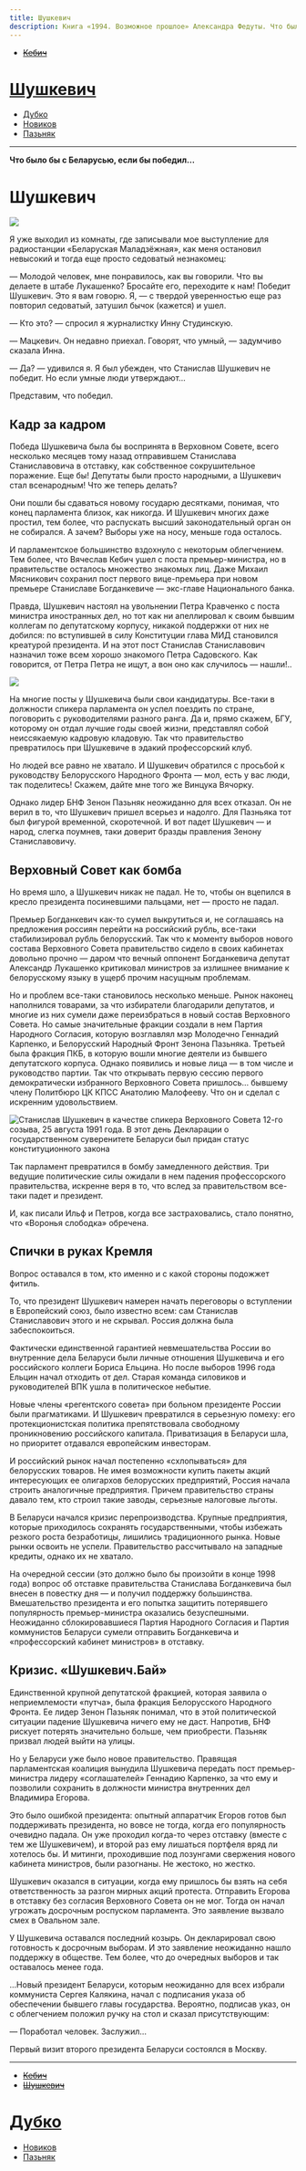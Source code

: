 ```yaml
---
title: Шушкевич
description: Книга «1994. Возможное прошлое» Александра Федуты. Что было бы с Беларусью, если бы победил Шушкевич? 
---
```


- ~~[Кебич](./1.md)~~
# [Шушкевич](./2.md)
- [Дубко](./3.md)
- [Новиков](./4.md)
- [Пазьняк](./5.md)

---


**Что было бы с Беларусью, если бы победил…**

# Шушкевич

![](img/2-1.jpg)


Я уже выходил из комнаты, где записывали мое выступление для радиостанции «Беларуская Маладзёжная», как меня остановил невысокий и тогда еще просто седоватый незнакомец:

— Молодой человек, мне понравилось, как вы говорили. Что вы делаете в штабе Лукашенко? Бросайте его, переходите к нам\! Победит Шушкевич. Это я вам говорю. Я, — с твердой уверенностью еще раз повторил седоватый, затушил бычок \(кажется\) и ушел.

— Кто это? — спросил я журналистку Инну Студинскую.

— Мацкевич. Он недавно приехал. Говорят, что умный, — задумчиво сказала Инна.

— Да? — удивился я. Я был убежден, что Станислав Шушкевич не победит. Но если умные люди утверждают…

Представим, что победил.


## Кадр за кадром

Победа Шушкевича была бы воспринята в Верховном Совете, всего несколько месяцев тому назад отправившем Станислава Станиславовича в отставку, как собственное сокрушительное поражение. Еще бы\! Депутаты были просто народными, а Шушкевич стал всенародным\! Что же теперь делать?

Они пошли бы сдаваться новому государю десятками, понимая, что конец парламента близок, как никогда. И Шушкевич многих даже простил, тем более, что распускать высший законодательный орган он не собирался. А зачем? Выборы уже на носу, меньше года осталось.

И парламентское большинство вздохнуло с некоторым облегчением. Тем более, что Вячеслав Кебич ушел с поста премьер-министра, но в правительстве осталось множество знакомых лиц. Даже Михаил Мясникович сохранил пост первого вице-премьера при новом премьере Станиславе Богданкевиче — экс-главе Национального банка.

Правда, Шушкевич настоял на увольнении Петра Кравченко с поста министра иностранных дел, но тот как ни апеллировал к своим бывшим коллегам по депутатскому корпусу, никакой поддержки от них не добился: по вступившей в силу Конституции глава МИД становился креатурой президента. И на этот пост Станислав Станиславович назначил тоже всем хорошо знакомого Петра Садовского. Как говорится, от Петра Петра не ищут, а вон оно как случилось — нашли\!..

![](img/2-2.jpg)

На многие посты у Шушкевича были свои кандидатуры. Все-таки в должности спикера парламента он успел поездить по стране, поговорить с руководителями разного ранга. Да и, прямо скажем, БГУ, которому он отдал лучшие годы своей жизни, представлял собой неиссякаемую кадровую кладовую. Так что правительство превратилось при Шушкевиче в эдакий профессорский клуб.

Но людей все равно не хватало. И Шушкевич обратился с просьбой к руководству Белорусского Народного Фронта — мол, есть у вас люди, так поделитесь\! Скажем, дайте мне того же Винцука Вячорку.

Однако лидер БНФ Зенон Пазьняк неожиданно для всех отказал. Он не верил в то, что Шушкевич пришел всерьез и надолго. Для Пазньяка тот был фигурой временной, скоротечной. И вот падет Шушкевич — и народ, слегка поумнев, таки доверит бразды правления Зенону Станиславовичу.


## Верховный Совет как бомба

Но время шло, а Шушкевич никак не падал. Не то, чтобы он вцепился в кресло президента посиневшими пальцами, нет — просто не падал.

Премьер Богданкевич как-то сумел выкрутиться и, не соглашаясь на предложения россиян перейти на российский рубль, все-таки стабилизировал рубль белорусский. Так что к моменту выборов нового состава Верховного Совета правительство сидело в своих кабинетах довольно прочно — даром что вечный оппонент Богданкевича депутат Александр Лукашенко критиковал министров за излишнее внимание к белорусскому языку в ущерб прочим насущным проблемам.

Но и проблем все-таки становилось несколько меньше. Рынок наконец наполнился товарами, за что избиратели благодарили депутатов, и многие из них сумели даже переизбраться в новый состав Верховного Совета. Но самые значительные фракции создали в нем Партия Народного Согласия, которую возглавлял мэр Молодечно Геннадий Карпенко, и Белорусский Народный Фронт Зенона Пазьняка. Третьей была фракция ПКБ, в которую вошли многие деятели из бывшего депутатского корпуса. Однако появились и новые лица — в том числе и руководство партии. Так что открывать первую сессию первого демократически избранного Верховного Совета пришлось… бывшему члену Политбюро ЦК КПСС Анатолию Малофееву. Что он и сделал с искренним удовольствием.

![Станислав Шушкевич в качестве спикера Верховного Совета 12-го созыва, 25 августа 1991 года. В этот день Декларации о государственном суверенитете Беларуси был придан статус конституционного закона](img/2-3.jpg)

Так парламент превратился в бомбу замедленного действия. Три ведущие политические силы ожидали в нем падения профессорского правительства, искренне веря в то, что вслед за правительством все-таки падет и президент.

И, как писали Ильф и Петров, когда все застраховались, стало понятно, что «Воронья слободка» обречена.


## Спички в руках Кремля

Вопрос оставался в том, кто именно и с какой стороны подожжет фитиль.

То, что президент Шушкевич намерен начать переговоры о вступлении в Европейский союз, было известно всем: сам Станислав Станиславович этого и не скрывал. Россия должна была забеспокоиться.

Фактически единственной гарантией невмешательства России во внутренние дела Беларуси были личные отношения Шушкевича и его российского коллеги Бориса Ельцина. Но после выборов 1996 года Ельцин начал отходить от дел. Старая команда силовиков и руководителей ВПК ушла в политическое небытие.

Новые члены «регентского совета» при больном президенте России были прагматиками. И Шушкевич превратился в серьезную помеху: его протекционистская политика препятствовала свободному проникновению российского капитала. Приватизация в Беларуси шла, но приоритет отдавался европейским инвесторам.

И российский рынок начал постепенно «схлопываться» для белорусских товаров. Не имея возможности купить пакеты акций интересующих ее олигархов белорусских предприятий, Россия начала строить аналогичные предприятия. Причем правительство страны давало тем, кто строил такие заводы, серьезные налоговые льготы.

В Беларуси начался кризис перепроизводства. Крупные предприятия, которые приходилось сохранять государственными, чтобы избежать резкого роста безработицы, лишились традиционного рынка. Новые рынки освоить не успели. Правительство рассчитывало на западные кредиты, однако их не хватало.

На очередной сессии \(это должно было бы произойти в конце 1998 года\) вопрос об отставке правительства Станислава Богданкевича был внесен в повестку дня — и получил поддержку большинства. Вмешательство президента и его попытка защитить потерявшего популярность премьер-министра оказались безуспешными. Неожиданно сблокировавшиеся Партия Народного Согласия и Партия коммунистов Беларуси сумели отправить Богданкевича и «профессорский кабинет министров» в отставку.


## Кризис. «Шушкевич.Бай»

Единственной крупной депутатской фракцией, которая заявила о неприемлемости «путча», была фракция Белорусского Народного Фронта. Ее лидер Зенон Пазьняк понимал, что в этой политической ситуации падение Шушкевича ничего ему не даст. Напротив, БНФ рискует потерять значительно больше, чем приобрести. Пазьняк призвал людей выйти на улицы.

Но у Беларуси уже было новое правительство. Правящая парламентская коалиция вынудила Шушкевича передать пост премьер-министра лидеру «соглашателей» Геннадию Карпенко, за что ему и позволили сохранить в должности министра внутренних дел Владимира Егорова.

Это было ошибкой президента: опытный аппаратчик Егоров готов был поддерживать президента, но вовсе не тогда, когда его популярность очевидно падала. Он уже проходил когда-то через отставку \(вместе с тем же Шушкевичем\), и второй раз ему лишаться портфеля вряд ли хотелось бы. И митинги, проходившие под лозунгами свержения нового кабинета министров, были разогнаны. Не жестоко, но жестко.

Шушкевич оказался в ситуации, когда ему пришлось бы взять на себя ответственность за разгон мирных акций протеста. Отправить Егорова в отставку без согласия Верховного Совета он не мог. Тогда он начал угрожать досрочным роспуском парламента. Это заявление вызвало смех в Овальном зале.

У Шушкевича оставался последний козырь. Он декларировал свою готовность к досрочным выборам. И это заявление неожиданно нашло поддержку в обществе. Тем более, что до очередных выборов и так оставалось менее года.

…Новый президент Беларуси, которым неожиданно для всех избрали коммуниста Сергея Калякина, начал с подписания указа об обеспечении бывшего главы государства. Вероятно, подписав указ, он с облегчением положил ручку на стол и сказал присутствующим:

— Поработал человек. Заслужил…

Первый визит второго президента Беларуси состоялся в Москву.

---

- ~~[Кебич](./1.md)~~
- ~~[Шушкевич](./2.md)~~
# [Дубко](./3.md)
- [Новиков](./4.md)
- [Пазьняк](./5.md)
